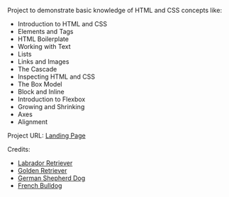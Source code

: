 Project to demonstrate basic knowledge of HTML and CSS concepts like:
<ul>
<li>Introduction to HTML and CSS</li>
<li>Elements and Tags</li>
<li>HTML Boilerplate</li>
<li>Working with Text</li>
<li>Lists</li>
<li>Links and Images</li>
<li>The Cascade</li>
<li>Inspecting HTML and CSS</li>
<li>The Box Model</li>
<li>Block and Inline</li>
<li>Introduction to Flexbox</li>
<li>Growing and Shrinking</li>
<li>Axes</li>
<li>Alignment</li>
</ul>

Project URL: <a href="https://faozio.github.io/landing-page/">Landing Page</a>

Credits: 
<ul>
<li>
<a href=https://www.akc.org/dog-breeds/labrador-retriever/">Labrador Retriever</a>
</li>
<li>
<a href="https://www.akc.org/dog-breeds/golden-retriever/">Golden Retriever</a>
</li>
<li>
<a href="https://www.akc.org/dog-breeds/german-shepherd-dog/"> German Shepherd Dog</a>
</li>
<li>
<a href="https://www.akc.org/dog-breeds/french-bulldog/">French Bulldog
</a>
</li>
</ul>
